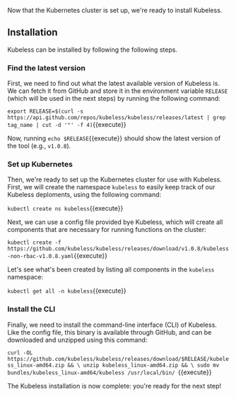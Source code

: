 Now that the Kubernetes cluster is set up, we're ready to install Kubeless.


## Installation

Kubeless can be installed by following the following steps.

### Find the latest version

First, we need to find out what the latest available version of Kubeless is. We can fetch it from GitHub and store it in the environment variable `RELEASE` (which will be used in the next steps) by running the following command:

`export RELEASE=$(curl -s https://api.github.com/repos/kubeless/kubeless/releases/latest | grep tag_name | cut -d '"' -f 4)`{{execute}}

Now, running `echo $RELEASE`{{execute}} should show the latest version of the tool (e.g., `v1.0.8`).

### Set up Kubernetes

Then, we're ready to set up the Kubernetes cluster for use with Kubeless. First, we will create the namespace `kubeless` to easily keep track of our Kubeless deploments, using the following command:

`kubectl create ns kubeless`{{execute}}

Next, we can use a config file provided bye Kubeless, which will create all components that are necessary for running functions on the cluster:

`kubectl create -f https://github.com/kubeless/kubeless/releases/download/v1.0.8/kubeless-non-rbac-v1.0.8.yaml`{{execute}}

Let's see what's been created by listing all components in the `kubeless` namespace:

`kubectl get all -n kubeless`{{execute}}

### Install the CLI

Finally, we need to install the command-line interface (CLI) of Kubeless. Like the config file, this binary is available through GitHub, and can be downloaded and unzipped using this command:

`curl -OL https://github.com/kubeless/kubeless/releases/download/$RELEASE/kubeless_linux-amd64.zip && \
  unzip kubeless_linux-amd64.zip && \
  sudo mv bundles/kubeless_linux-amd64/kubeless /usr/local/bin/
`{{execute}}

The Kubeless installation is now complete: you're ready for the next step!
